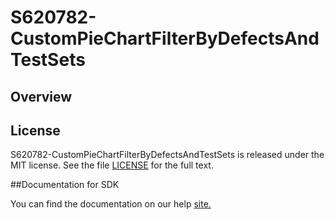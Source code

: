 S620782-CustomPieChartFilterByDefectsAndTestSets
=========================

## Overview


## License

S620782-CustomPieChartFilterByDefectsAndTestSets is released under the MIT license.  See the file [LICENSE](./LICENSE) for the full text.

##Documentation for SDK

You can find the documentation on our help [site.](https://help.rallydev.com/apps/2.1/doc/)
